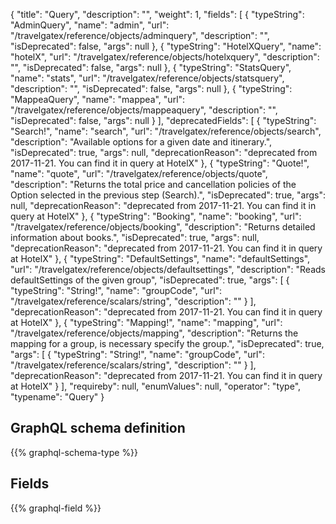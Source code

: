 {
  "title": "Query",
  "description": "",
  "weight": 1,
  "fields": [
    {
      "typeString": "AdminQuery",
      "name": "admin",
      "url": "/travelgatex/reference/objects/adminquery",
      "description": "",
      "isDeprecated": false,
      "args": null
    },
    {
      "typeString": "HotelXQuery",
      "name": "hotelX",
      "url": "/travelgatex/reference/objects/hotelxquery",
      "description": "",
      "isDeprecated": false,
      "args": null
    },
    {
      "typeString": "StatsQuery",
      "name": "stats",
      "url": "/travelgatex/reference/objects/statsquery",
      "description": "",
      "isDeprecated": false,
      "args": null
    },
    {
      "typeString": "MappeaQuery",
      "name": "mappea",
      "url": "/travelgatex/reference/objects/mappeaquery",
      "description": "",
      "isDeprecated": false,
      "args": null
    }
  ],
  "deprecatedFields": [
    {
      "typeString": "Search!",
      "name": "search",
      "url": "/travelgatex/reference/objects/search",
      "description": "Available options for a given date and itinerary.",
      "isDeprecated": true,
      "args": null,
      "deprecationReason": "deprecated from 2017-11-21. You can find it in query at HotelX"
    },
    {
      "typeString": "Quote!",
      "name": "quote",
      "url": "/travelgatex/reference/objects/quote",
      "description": "Returns the total price and cancellation policies of the Option selected in the previous step (Search).",
      "isDeprecated": true,
      "args": null,
      "deprecationReason": "deprecated from 2017-11-21. You can find it in query at HotelX"
    },
    {
      "typeString": "Booking",
      "name": "booking",
      "url": "/travelgatex/reference/objects/booking",
      "description": "Returns detailed information about books.",
      "isDeprecated": true,
      "args": null,
      "deprecationReason": "deprecated from 2017-11-21. You can find it in query at HotelX"
    },
    {
      "typeString": "DefaultSettings",
      "name": "defaultSettings",
      "url": "/travelgatex/reference/objects/defaultsettings",
      "description": "Reads defaultSettings of the given group",
      "isDeprecated": true,
      "args": [
        {
          "typeString": "String!",
          "name": "groupCode",
          "url": "/travelgatex/reference/scalars/string",
          "description": ""
        }
      ],
      "deprecationReason": "deprecated from 2017-11-21. You can find it in query at HotelX"
    },
    {
      "typeString": "Mapping!",
      "name": "mapping",
      "url": "/travelgatex/reference/objects/mapping",
      "description": "Returns the mapping for a group, is necessary specify the group.",
      "isDeprecated": true,
      "args": [
        {
          "typeString": "String!",
          "name": "groupCode",
          "url": "/travelgatex/reference/scalars/string",
          "description": ""
        }
      ],
      "deprecationReason": "deprecated from 2017-11-21. You can find it in query at HotelX"
    }
  ],
  "requireby": null,
  "enumValues": null,
  "operator": "type",
  "typename": "Query"
}
## GraphQL schema definition

{{% graphql-schema-type %}}

## Fields

{{% graphql-field %}}
